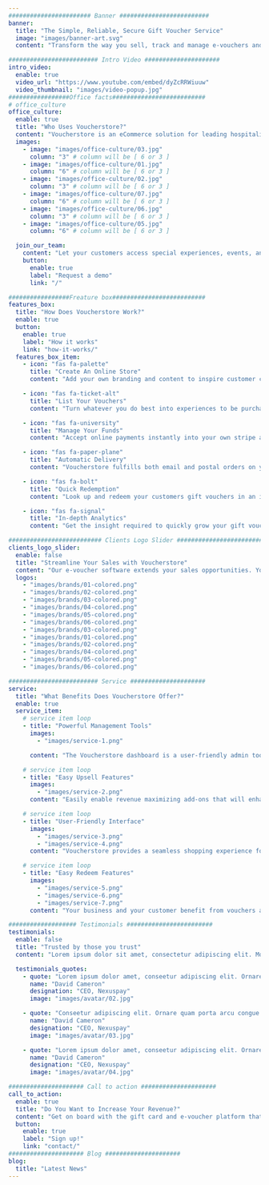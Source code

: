```yaml
---
####################### Banner #########################
banner:
  title: "The Simple, Reliable, Secure Gift Voucher Service"
  image: "images/banner-art.svg"
  content: "Transform the way you sell, track and manage e-vouchers and gift cards with Voucherstore."

######################### Intro Video #####################
intro_video:
  enable: true
  video_url: "https://www.youtube.com/embed/dyZcRRWiuuw"
  video_thumbnail: "images/video-popup.jpg"
#################Office facts##########################
# office_culture
office_culture:
  enable: true
  title: "Who Uses Voucherstore?"
  content: "Voucherstore is an eCommerce solution for leading hospitality, health and leisure businesses throughout Thailand."
  images:
    - image: "images/office-culture/03.jpg"
      column: "3" # column will be [ 6 or 3 ]
    - image: "images/office-culture/01.jpg"
      column: "6" # column will be [ 6 or 3 ]
    - image: "images/office-culture/02.jpg"
      column: "3" # column will be [ 6 or 3 ]
    - image: "images/office-culture/07.jpg"
      column: "6" # column will be [ 6 or 3 ]
    - image: "images/office-culture/06.jpg"
      column: "3" # column will be [ 6 or 3 ]
    - image: "images/office-culture/05.jpg"
      column: "6" # column will be [ 6 or 3 ]

  join_our_team:
    content: "Let your customers access special experiences, events, and gift card options that will put your brand out in front. Your business will sell gift vouchers online at a greater rate while gaining access to more in-depth analytics. "
    button:
      enable: true
      label: "Request a demo"
      link: "/"

#################Freature box##########################
features_box:
  title: "How Does Voucherstore Work?"
  enable: true
  button:
    enable: true
    label: "How it works"
    link: "how-it-works/"
  features_box_item:
    - icon: "fas fa-palette"
      title: "Create An Online Store"
      content: "Add your own branding and content to inspire customer confidence."

    - icon: "fas fa-ticket-alt"
      title: "List Your Vouchers"
      content: "Turn whatever you do best into experiences to be purchased online."

    - icon: "fas fa-university"
      title: "Manage Your Funds"
      content: "Accept online payments instantly into your own stripe account."

    - icon: "fas fa-paper-plane"
      title: "Automatic Delivery"
      content: "Voucherstore fulfills both email and postal orders on your behalf."

    - icon: "fas fa-bolt"
      title: "Quick Redemption"
      content: "Look up and redeem your customers gift vouchers in an instant."

    - icon: "fas fa-signal"
      title: "In-depth Analytics"
      content: "Get the insight required to quickly grow your gift voucher revenue. ."

########################## Clients Logo Slider #########################
clients_logo_slider:
  enable: false
  title: "Streamline Your Sales with Voucherstore"
  content: "Our e-voucher software extends your sales opportunities. Your hotel, restaurant, spa, or golf course can join other leading businesses on the Voucherstore platform, accessing 24/7 sales opportunities in Thailand and all over the world."
  logos:
    - "images/brands/01-colored.png"
    - "images/brands/02-colored.png"
    - "images/brands/03-colored.png"
    - "images/brands/04-colored.png"
    - "images/brands/05-colored.png"
    - "images/brands/06-colored.png"
    - "images/brands/03-colored.png"
    - "images/brands/01-colored.png"
    - "images/brands/02-colored.png"
    - "images/brands/04-colored.png"
    - "images/brands/05-colored.png"
    - "images/brands/06-colored.png"

######################### Service #####################
service:
  title: "What Benefits Does Voucherstore Offer?"
  enable: true
  service_item:
    # service item loop
    - title: "Powerful Management Tools"
      images:
        - "images/service-1.png"

      content: "The Voucherstore dashboard is a user-friendly admin tool that puts you in complete control! Manage your products, create user permissions, resolve queries, and analyse a multitude of different reports. The dashboard provides the insight and control required to grow your gift voucher revenue."

    # service item loop
    - title: "Easy Upsell Features"
      images:
        - "images/service-2.png"
      content: "Easily enable revenue maximizing add-ons that will enhance the customer experience. Sell gift vouchers online that extend your brand across Thailand. Your marketing team can create promotions with Voucherstore using more accurate sales information. This allows you to offer your customers more of what they want."

    # service item loop
    - title: "User-Friendly Interface"
      images:
        - "images/service-3.png"
        - "images/service-4.png"
      content: "Voucherstore provides a seamless shopping experience for your customers. The Conversion Rate Optimized design is multi-lingual and mobile friendly, so you can reach more customers and serve them in their preferred language."

    # service item loop
    - title: "Easy Redeem Features"
      images:
        - "images/service-5.png"
        - "images/service-6.png"
        - "images/service-7.png"
      content: "Your business and your customer benefit from vouchers and gift cards that are easier to redeem. A unique code on every voucher offers peace of mind with every sale. Your vouchers are secure, fraud-proof, and your marketing team will gain access to real-time analytics."

################### Testimonials ########################
testimonials:
  enable: false
  title: "Trusted by those you trust"
  content: "Lorem ipsum dolor sit amet, consectetur adipiscing elit. Morbi egestas Werat viverra id et aliquet. vulputate egestas sollicitudin."

  testimonials_quotes:
    - quote: "Lorem ipsum dolor amet, conseetur adipiscing elit. Ornare quam porta arcu congue felis volutpat. Vitae lectudbfs dolor faucibus"
      name: "David Cameron"
      designation: "CEO, Nexuspay"
      image: "images/avatar/02.jpg"

    - quote: "Conseetur adipiscing elit. Ornare quam porta arcu congue felis volutpat. Vitae lectudbfs pellentesque vitae dolor faucibus"
      name: "David Cameron"
      designation: "CEO, Nexuspay"
      image: "images/avatar/03.jpg"

    - quote: "Lorem ipsum dolor amet, conseetur adipiscing elit. Ornare quam porta arcu congue felis volutpat. Vitae lectudbfs pellentesque vitae dolor"
      name: "David Cameron"
      designation: "CEO, Nexuspay"
      image: "images/avatar/04.jpg"

##################### Call to action #####################
call_to_action:
  enable: true
  title: "Do You Want to Increase Your Revenue?"
  content: "Get on board with the gift card and e-voucher platform that is accelerating revenue for hospitality and leisure businesses across Thailand. Voucherstore is the streamlined e-voucher software you have been waiting for."
  button:
    enable: true
    label: "Sign up!"
    link: "contact/"
##################### Blog #####################
blog:
  title: "Latest News"
---
```

